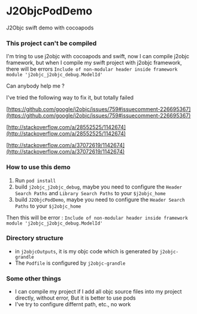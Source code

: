 # J2ObjcPodDemo
J2Objc swift demo with cocoapods


### This project can't be compiled

I'm tring to use j2objc with cocoapods and swift, now I can compile j2objc framework, but when I compile my swift project with j2objc framework, there will be errors `Include of non-modular header inside framework module 'j2objc_j2objc_debug.ModelId'`

Can anybody help me ?

I've tried the following way to fix it, but totally failed

[https://github.com/google/j2objc/issues/759#issuecomment-226695367](https://github.com/google/j2objc/issues/759#issuecomment-226695367)

[http://stackoverflow.com/a/28552525/1142674](http://stackoverflow.com/a/28552525/1142674)

[http://stackoverflow.com/a/37072619/1142674](http://stackoverflow.com/a/37072619/1142674)



### How to use this demo

 1. Run `pod install`
 2. build `j2objc_j2objc_debug`, maybe you need to configure the `Header Search Paths` and `Library Search Paths` to your `$j2objc_home`
 3. build `J2ObjcPodDemo`, maybe you need to configure the `Header Search Paths` to your `$j2objc_home`

Then this will be error : `Include of non-modular header inside framework module 'j2objc_j2objc_debug.ModelId'`
 
### Directory structure
 * in `j2objcOutputs`, it is my objc code which is generated by `j2objc-grandle`
 * The `Podfile` is configured by `j2objc-grandle`
 
### Some other things
 * I can compile my project if I add all objc source files into my project directly, without error, But it is better to use pods
 * I've try to configure differnt path, etc., no work
 
 
